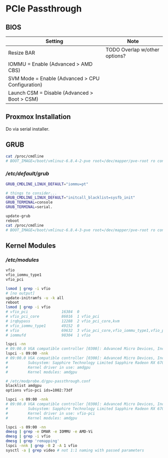 # PCIe Passthrough

## BIOS

Setting|Note
-|-
Resize BAR|TODO Overlap w/other options?
IOMMU = Enable (Advanced > AMD CBS)|
SVM Mode = Enable (Advanced > CPU Configuration)|
Launch CSM = Disable (Advanced > Boot > CSM)|

## Proxmox Installation

Do via serial installer.

## GRUB

```sh
cat /proc/cmdline
# BOOT_IMAGE=/boot/vmlinuz-6.8.4-2-pve root=/dev/mapper/pve-root ro console=ttyS0,115200 quiet
```

### */etc/default/grub*

```sh
GRUB_CMDLINE_LINUX_DEFAULT="iommu=pt"

# things to consider...
GRUB_CMDLINE_LINUX_DEFAULT="initcall_blacklist=sysfb_init"
GRUB_TERMINAL=console
GRUB_TERMINAL=serial.
```

```sh
update-grub
reboot
cat /proc/cmdline
# BOOT_IMAGE=/boot/vmlinuz-6.8.4-3-pve root=/dev/mapper/pve-root ro console=ttyS0,115200 iommu=pt
```

## Kernel Modules

### */etc/modules*

```txt
vfio
vfio_iommu_type1
vfio_pci
```

```sh
lsmod | grep -i vfio
# [no output]
update-initramfs -u -k all
reboot
lsmod | grep -i vfio
# vfio_pci               16384  0
# vfio_pci_core          86016  1 vfio_pci
# irqbypass              12288  2 vfio_pci_core,kvm
# vfio_iommu_type1       49152  0
# vfio                   69632  3 vfio_pci_core,vfio_iommu_type1,vfio_pci
# iommufd                98304  1 vfio
```

```sh
lspci -nn
# 09:00.0 VGA compatible controller [0300]: Advanced Micro Devices, Inc. [AMD/ATI] Navi 22 [Radeon RX 6700/6700 XT/6750 XT / 6800M/6850M XT] [1002:73df] (rev df)
lspci -s 09:00 -nnk
# 09:00.0 VGA compatible controller [0300]: Advanced Micro Devices, Inc. [AMD/ATI] Navi 22 [Radeon RX 6700/6700 XT/6750 XT / 6800M/6850M XT] [1002:73df] (rev df)
#         Subsystem: Sapphire Technology Limited Sapphire Radeon RX 6700 [1da2:e445]
#         Kernel driver in use: amdgpu
#         Kernel modules: amdgpu
```

```sh
# /etc/modprobe.d/gpu-passthrough.conf   
blacklist amdgpu
options vfio-pci ids=1002:73df
```

```sh
lspci -s 09:00 -nnk
# 09:00.0 VGA compatible controller [0300]: Advanced Micro Devices, Inc. [AMD/ATI] Navi 22 [Radeon RX 6700/6700 XT/6750 XT / 6800M/6850M XT] [1002:73df] (rev df)
#         Subsystem: Sapphire Technology Limited Sapphire Radeon RX 6700 [1da2:e445]
#         Kernel driver in use: vfio-pci
#         Kernel modules: amdgpu
```

```sh
lspci -s 09:00 -nn
dmesg | grep -e DMAR -e IOMMU -e AMD-Vi
dmesg | grep -i vfio
dmesg | grep 'remapping'
lspci -nnk | grep -B 2 -A 1 vfio
sysctl -a | grep video # not 1:1 naming with passed parameters
```
